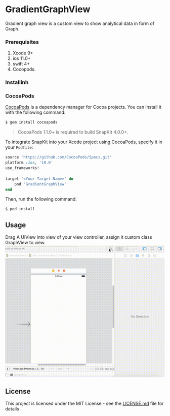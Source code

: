 # GradientGraphView

Gradient graph view is a custom view to show analytical data in form of Graph.


### Prerequisites
1. Xcode 9+
2. ios 11.0+
3. swift 4+
4. Cocopods.

### Installinh
### CocoaPods

[CocoaPods](http://cocoapods.org) is a dependency manager for Cocoa projects. You can install it with the following command:

```bash
$ gem install cocoapods
```

> CocoaPods 1.1.0+ is required to build SnapKit 4.0.0+.

To integrate SnapKit into your Xcode project using CocoaPods, specify it in your `Podfile`:

```ruby
source 'https://github.com/CocoaPods/Specs.git'
platform :ios, '10.0'
use_frameworks!

target '<Your Target Name>' do
    pod 'GradientGraphView'
end
```

Then, run the following command:

```bash
$ pod install
```

## Usage

Drag A UIView into view of your view controller, assign it custom class GraphView to view.
![](GraphView.gif)


## License

This project is licensed under the MIT License - see the [LICENSE.md](LICENSE.md) file for details


